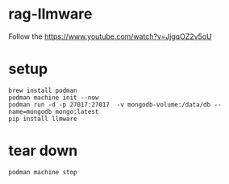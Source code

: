 # rag-llmware
Follow the https://www.youtube.com/watch?v=JjgqOZ2v5oU

# setup

```shell
brew install podman
podman machine init --now
podman run -d -p 27017:27017  -v mongodb-volume:/data/db --name=mongodb mongo:latest
pip install llmware
```

# tear down

```shell
podman machine stop
```